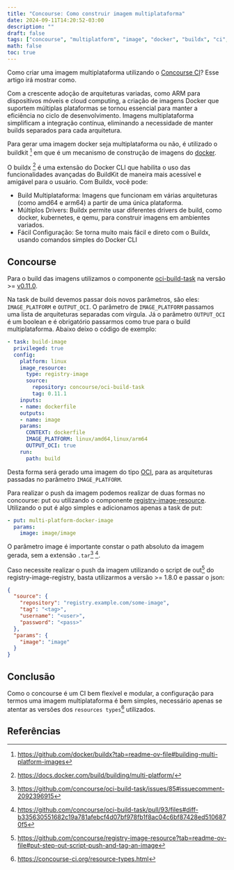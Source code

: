 ```yaml
---
title: "Concourse: Como construir imagem multiplataforma"
date: 2024-09-11T14:20:52-03:00
description: ""
draft: false
tags: ["concourse", "multiplatform", "image", "docker", "buildx", "ci", "oci-build-task"]
math: false
toc: true
---
```


Como criar uma imagem multiplataforma utilizando o [Concourse CI](https://concourse-ci.org)? Esse artigo irá mostrar como.

Com a crescente adoção de arquiteturas variadas, como ARM para dispositivos móveis e cloud computing, a criação de imagens Docker que suportem múltiplas plataformas se tornou essencial para manter a eficiência no ciclo de desenvolvimento. Imagens multiplataforma simplificam a integração contínua, eliminando a necessidade de manter builds separados para cada arquitetura.

Para gerar uma imagem docker seja multiplataforma ou não, é utilizado o buildkit [^1] em que é um mecanismo de construção de imagens do [docker](https://www.docker.com).

O buildx [^2] é uma extensão do Docker CLI que habilita o uso das funcionalidades avançadas do BuildKit de maneira mais acessível e amigável para o usuário. Com Buildx, você pode:

- Build Multiplataforma: Imagens que funcionam em várias arquiteturas (como amd64 e arm64) a partir de uma única plataforma.
- Múltiplos Drivers: Buildx permite usar diferentes drivers de build, como docker, kubernetes, e qemu, para construir imagens em ambientes variados.
- Fácil Configuração: Se torna muito mais fácil e direto com o Buildx, usando comandos simples do Docker CLI

## Concourse

Para o build das imagens utilizamos o componente [oci-build-task](https://github.com/concourse/oci-build-task) na versão >= [v0.11.0](https://github.com/concourse/oci-build-task/tree/v0.11.0).

Na task de build devemos passar dois novos parâmetros, são eles: `IMAGE_PLATFORM` e `OUTPUT_OCI`. O parâmetro de `IMAGE_PLATFORM` passamos uma lista de arquiteturas separadas com vírgula. Já o parâmetro `OUTPUT_OCI` é um boolean e é obrigatório passarmos como true para o build multiplataforma. Abaixo deixo o código de exemplo:

```yaml
- task: build-image
  privileged: true
  config:
    platform: linux
    image_resource:
      type: registry-image
      source:
        repository: concourse/oci-build-task
        tag: 0.11.1
    inputs:
    - name: dockerfile
    outputs:
    - name: image
    params:
      CONTEXT: dockerfile
      IMAGE_PLATFORM: linux/amd64,linux/arm64
      OUTPUT_OCI: true
    run:
      path: build
```

Desta forma será gerado uma imagem do tipo [OCI](https://opencontainers.org), para as arquiteturas passadas no parâmetro `IMAGE_PLATFORM`.

Para realizar o push da imagem podemos realizar de duas formas no concourse: put ou utilizando o componente [registry-image-resource](https://github.com/concourse/registry-image-resource). Utilizando o put é algo simples e adicionamos apenas a task de put:

```yaml
- put: multi-platform-docker-image
  params:
    image: image/image
```

O parâmetro image é importante constar o path absoluto da imagem gerada, sem a extensão `.tar`[^3] [^4].

Caso necessite realizar o push da imagem utilizando o script de out[^5] do registry-image-registry, basta utilizarmos a versão >= 1.8.0 e passar o json:

```json
{
  "source": {
    "repository": "registry.example.com/some-image",
    "tag": "<tag>",
    "username": "<user>",
    "password": "<pass>"
  },
  "params": {
    "image": "image"
  }
}
```

## Conclusão

Como o concourse é um CI bem flexível e modular, a configuração para termos uma imagem multiplataforma é bem simples, necessário apenas se atentar as versões dos `resources types`[^6] utilizados.

## Referências

[^1]: https://github.com/docker/buildx?tab=readme-ov-file#building-multi-platform-images
[^2]: https://docs.docker.com/build/building/multi-platform/
[^3]: https://github.com/concourse/oci-build-task/issues/85#issuecomment-2092396915
[^4]: https://github.com/concourse/oci-build-task/pull/93/files#diff-b335630551682c19a781afebcf4d07bf978fb1f8ac04c6bf87428ed5106870f5
[^5]: https://github.com/concourse/registry-image-resource?tab=readme-ov-file#put-step-out-script-push-and-tag-an-image
[^6]: https://concourse-ci.org/resource-types.html
